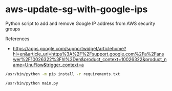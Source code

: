 # aws-update-sg-with-google-ips

Python script to add and remove Google IP address from AWS security groups

References

* <https://apps.google.com/supportwidget/articlehome?hl=en&article_url=https%3A%2F%2Fsupport.google.com%2Fa%2Fanswer%2F10026322%3Fhl%3Den&product_context=10026322&product_name=UnuFlow&trigger_context=a>

```bash
/usr/bin/python -m pip install -r requirements.txt
```

```bash
/usr/bin/python main.py
```
